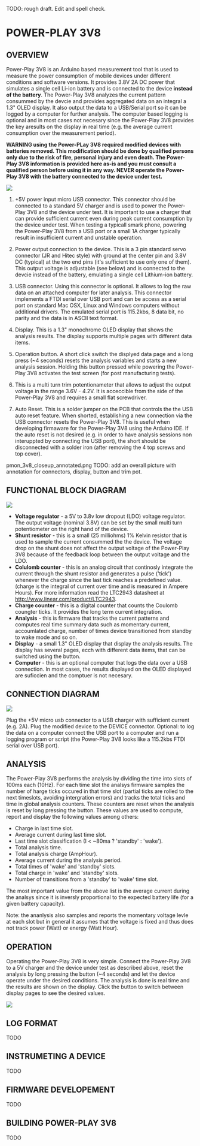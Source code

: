 TODO: rough draft. Edit and spell check.

POWER-PLAY 3V8
==============

## OVERVIEW
Power-Play 3V8 is an Arduino based measurement tool that is used to measure the power consumption of mobile devices under different conditions and software versions. It provides 3.8V 2A DC power that simulates a single cell Li-ion battery and is connected to the device **instead of the battery**. The Power-Play 3V8 analyzes the current pattern consummed by the devcie and provides aggregated data on an integral a 1.3" OLED display. It also output the data to a USB/Serial port so it can be logged by a computer for further analysis. The computer based logging is optional and in most cases not necesary since the Power-Play 3V8 provides the key aresults on the display in real time (e.g. the average current consumption over the measurement period).

**WARNING using the Power-PLay 3V8 required modified devices with batteries removed. This modification should be done by qualified persons only due to the risk of fire, personal injury and even death. The Power-Play 3V8 information is provided here as-is and you must consult a qualified person before using it in any way. NEVER operate the Power-Play 3V8 with the battery connected to the device under test.**

![](doc/pmon_3v8_closeup_annotated.png)

1. +5V power input micro USB connector. This connector should be connected to a standard 5V charger and is used to power the Power-Play 3V8 and the device under test. It is important to use a charger that can provide sufficient current even during peak current consumption by the device under test. When testing a typicall smark phone, powering the Power-Play 3V8 from a USB port or a small 1A charger typically result in insufficient current and unstable operation.

2. Power output connection to the device. This is a 3 pin standard servo connector (JR and Hitec style) with ground at the center pin and 3.8V DC (typical) at the two end pins (it's sufficient to use only one of them). This output voltage is adjustable (see below) and is connected to the devcie instead of the battery, emulating a single cell Lithium-ion battery.

3. USB connector. Using this connector is optional. It allows to log the raw data on an attached computer for later analysis. This connector implements a FTDI serial over USB port and can be access as a serial port on standard Mac OSX, Linux and Windows computers without additional drivers. The emulated serial port is 115.2kbs, 8 data bit, no parity and the data is in ASCII text format.

4. Display. This is a 1.3" monochrome OLED display that shows the analysis results. The display supports multiple pages with different data items.

5. Operation button. A short click switch the displyed data page and a long press (~4 seconds) resets the analysis variables and starts a new analysis session. Holding this button pressed while powering the Power-Play 3V8 activates the test screen (for post manufacturing tests).

6. This is a multi turn trim potentionameter that allows to adjust the output voltage in the range 3.6V - 4.2V. It is acceccible from the side of the Power-Play 3V8 and requires a small flat screwdriver.

7. Auto Reset. This is a solder jumper on the PCB that controls the the USB auto reset feature. When shorted, establishing a new connection via the USB connector resets the Power-Play 3V8. This is useful when developing firmaware for the Power-Play 3V8 using the Arduino IDE. If the auto reset is not desired (e.g. in order to have analysis sessions non interuppted by connecting the USB port), the short should be disconnected with a solder iron (after removing the 4 top screws and top cover).

pmon_3v8_closeup_annotated.png
TODO: add an overall picture with annotation for connectors, display, button and trim pot.

## FUNCTIONAL BLOCK DIAGRAM

![](doc/functional_diagram.png)

* **Voltage regulator** - a 5V to 3.8v low dropout (LDO) voltage regulator. The output voltage (nominal 3.8V) can be set by the small multi turn potentiometer on the right hand of the device.
* **Shunt resistor** - this is a small (25 milliohms) 1% Kelvin resistor that is used to sample the current consummed the the device. The voltage drop on the shunt does not affect the output voltage of the Power-Play 3V8 because of the feedback loop between the output voltage and the LDO.
* **Colulomb counter** - this is an analog circuit that continosly integrate the current through the shunt resistor and generates a pulse ('tick') whenever the charge since the last tick reaches a predefined value. (charge is the integral of current over time and is measured in Ampere Hours). For more information read the LTC2943 datasheet at http://www.linear.com/product/LTC2943.
* **Charge counter** - this is a digital counter that counts the Coulomb coungter ticks. It provides the long term current integration.
* **Analysis** - this is firmware that tracks the current patterns and computes real time summary data such as momentary current, accoumlated charge, number of times device transitioned from standby to wake mode and so on.
* **Display** - a small 1.3" OLED display that display the analysis results. The display has several pages, ecch with different data items, that can be switched using the button.
* **Computer** - this is an optional computer that logs the data over a USB connection. In most cases, the results displayed on the OLED displayed are suficcien and the comptuer is not necesary. 

## CONNECTION DIAGRAM

![](doc/connection_diagram.png)

Plug the +5V micro usb connector to a USB charger with sufficient current (e.g. 2A). Plug the modified device to the DEVICE connector. Optional: to log the data on a computer connect the USB port to a computer and run a logging program or script (the Power-Play 3V8 looks like a 115.2kbs FTDI serial over USB port).

## ANALYSIS

The Power-Play 3V8 performs the analysis by dividing the time into slots of 100ms each (10Hz). For each time slot the analsys firmware samples the number of harge ticks occured in that time slot (partial ticks are rolled to the next timeslots, avoiding intergration errors) and tracks the total ticks and time in global analysis counters. These counters are reset when the analysis is reset by long pressing the button. These values are used to compute, report and display the following values among others:

* Charge in last time slot.
* Average current during last time slot.
* Last time slot classification (I < ~80ma ? 'standby' : 'wake').
* Total analysis time.
* Total analysis charge (AmpHour).
* Average current during the analysis period.
* Total times of 'wake' and 'standby' slots.
* Total charge in 'wake' and 'standby' slots.
* Number of transitions from a 'standby' to 'wake' time slot.

The most important value from the above list is the average current during the analsys since it is inversly proportional to the expected battery life (for a given battery capacity).

Note: the ananlysis also samples and reports the momentary voltage levle at each slot but in general it assumes that the voltage is fixed and thus does not track power (Watt) or energy (Watt Hour).

## OPERATION

Operating the Power-Play 3V8 is very simple. Connect the Power-Play 3V8 to a 5V charger and the device under test as described above, reset the analysis by long pressing the button (~4 seconds) and let the device operate under the desired conditions. The analysis is done is real time and the results are shown on the display. Click the button to switch between display pages to see the desired values. 

![](doc/pmon_3v8_with_phone.jpg)

## LOG FORMAT
TODO

## INSTRUMETING A DEVICE
TODO

## FIRMWARE DEVELOPEMENT
TODO

## BUILDING POWER-PLAY 3V8
TODO

